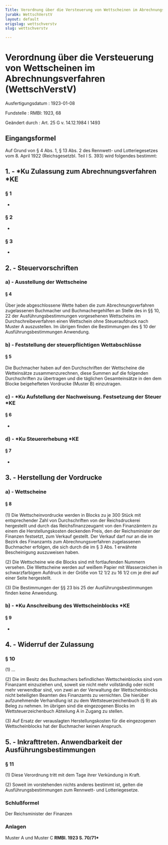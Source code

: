 ```yaml
---
Title: Verordnung über die Versteuerung von Wettscheinen im Abrechnungsverfahren
jurabk: WettschVerstV
layout: default
origslug: wettschverstv
slug: wettschverstv

---
```


# Verordnung über die Versteuerung von Wettscheinen im Abrechnungsverfahren (WettschVerstV)

Ausfertigungsdatum
:   1923-01-08

Fundstelle
:   RMBl: 1923, 68

Geändert durch
:   Art. 25 G v. 14.12.1984 I 1493


## Eingangsformel

Auf Grund von § 4 Abs. 1, § 13 Abs. 2 des Rennwett- und
Lotteriegesetzes vom 8. April 1922 (Reichsgesetzbl. Teil I S. 393)
wird folgendes bestimmt:


## 1. - \*Ku Zulassung zum Abrechnungsverfahren \*KE



### § 1

-


### § 2

-


### § 3

-


## 2. - Steuervorschriften



### a) - Ausstellung der Wettscheine



#### § 4

Über jede abgeschlossene Wette haben die
zum Abrechnungsverfahren zugelassenen              Buchmacher und
Buchmachergehilfen an Stelle des in §§ 10,
22              der Ausführungsbestimmungen vorgesehenen Wettscheins
im Durchschreibeverfahren einen Wettschein ohne Steueraufdruck nach
Muster A auszustellen. Im übrigen finden die Bestimmungen des § 10 der
Ausführungsbestimmungen Anwendung.


### b) - Feststellung der steuerpflichtigen Wettabschlüsse



#### § 5

Die Buchmacher haben auf den Durchschriften der Wettscheine die
Wetteinsätze zusammenzurechnen, diese Summen auf die folgenden
Durchschriften zu übertragen und die täglichen Gesamteinsätze in den
dem Blocke beigehefteten Vordrucke (Muster B) einzutragen.


### c) - \*Ku Aufstellung der Nachweisung. Festsetzung der Steuer \*KE



#### § 6

-


### d) - \*Ku Steuererhebung \*KE



#### § 7

-


## 3. - Herstellung der Vordrucke



### a) - Wettscheine



#### § 8

(1) Die Wettscheinvordrucke werden in Blocks zu je 300 Stück mit
entsprechender Zahl von Durchschriften von der
Reichsdruckerei              hergestellt und durch das
Reichsfinanzzeugamt              von den Finanzämtern zu einem die
Herstellungskosten deckenden Preis, den der
Reichsminister der Finanzen              festsetzt, zum Verkauf
gestellt. Der Verkauf darf nur an die im Bezirk des Finanzamts zum
Abrechnungsverfahren zugelassenen Buchmacher erfolgen, die sich durch
die im § 3 Abs. 1 erwähnte Bescheinigung auszuweisen haben.

(2) Die Wettscheine wie die Blocks sind mit fortlaufenden Nummern
versehen. Die Wettscheine werden auf weißem Papier mit Wasserzeichen
in schwarzfarbigem Aufdruck in der Größe von 12 1/2 zu 16 1/2 cm je
drei auf einer Seite hergestellt.

(3) Die Bestimmungen der
§§ 23 bis 25              der Ausführungsbestimmungen finden keine
Anwendung.


### b) - \*Ku Anschreibung des Wettscheinblocks \*KE



#### § 9

-


## 4. - Widerruf der Zulassung



### § 10

(1) ...

(2) Die im Besitz des Buchmachers befindlichen Wettscheinblocks sind
vom Finanzamt einzuziehen und, soweit sie nicht mehr vollständig oder
nicht mehr verwendbar sind, von zwei an der Verwaltung der
Wettscheinblocks nicht beteiligten Beamten des Finanzamts zu
vernichten. Die hierüber aufzunehmende Verhandlung ist zu dem
Wettsteuerzeichenbuch (§ 9) als Beleg zu nehmen. Im übrigen sind die
eingezogenen Blocks im Wettsteuerzeichenbuch Abteilung A in Zugang zu
stellen.

(3) Auf Ersatz der verauslagten Herstellungskosten für die
eingezogenen Wettscheinblocks hat der Buchmacher keinen Anspruch.


## 5. - Inkrafttreten. Anwendbarkeit der Ausführungsbestimmungen



### § 11

(1) Diese Verordnung tritt mit dem Tage ihrer Verkündung in Kraft.

(2) Soweit im vorstehenden nichts anderes bestimmt ist, gelten die
Ausführungsbestimmungen zum Rennwett- und Lotteriegesetze.


### Schlußformel

Der Reichsminister der Finanzen


### Anlagen

Muster A
und Muster C **RMBl. 1923 S. 70/71\***

